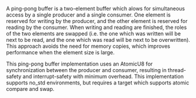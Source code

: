 A ping-pong buffer is a two-element buffer which alows for
simultaneous access by a single producer and a single consumer. One
element is reserved for writing by the producer, and the other element
is reserved for reading by the consumer. When writing and reading are
finished, the roles of the two elements are swapped (i.e. the one
which was written will be next to be read, and the one which was read
will be next to be overwritten). This approach avoids the need for
memory copies, which improves performance when the element size is
large.

This ping-pong buffer implementation uses an AtomicU8 for
synchronization between the producer and consumer, resulting in
thread-safety and interrupt-safety with minimum overhead.  This
implementation supports no_std environments, but requires a target
which supports atomic compare and swap.

